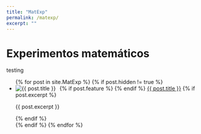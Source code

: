 ```yaml
---
title: "MatExp"
permalink: /matexp/
excerpt: ""
---
```


<h1>Experimentos matemáticos</h1>

testing

<ul>
  {% for post in site.MatExp %}
    {% if post.hidden != true %}
      <li>
        {% if post.feature %}
          <img src="{{ post.feature | relative_url }}" alt="{{ post.title }}" style="float: left; margin-right: 10px; max-width: 150px;">
        {% endif %}
        <a href="{{ post.url }}">{{ post.title }}</a>
        {% if post.excerpt %}
          <p>{{ post.excerpt }}</p>
        {% endif %}
        <div style="clear: both;"></div>
      </li>
    {% endif %}
  {% endfor %}
</ul>